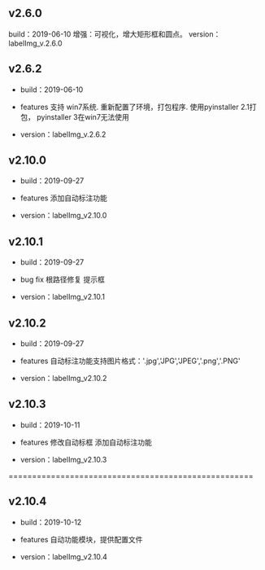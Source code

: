 ## v2.6.0
build：2019-06-10
增强：可视化，增大矩形框和圆点。
version：labelImg_v.2.6.0


## v2.6.2
* build：2019-06-10

* features
支持 win7系统.
重新配置了环境，打包程序.
使用pyinstaller 2.1打包， pyinstaller 3在win7无法使用

* version：labelImg_v.2.6.2

## v2.10.0
* build：2019-09-27

* features
添加自动标注功能

* version：labelImg_v2.10.0

## v2.10.1
* build：2019-09-27

* bug fix
根路径修复
提示框

* version：labelImg_v2.10.1

## v2.10.2
* build：2019-09-27

* features
自动标注功能支持图片格式：'.jpg','JPG','JPEG','.png','.PNG'

* version：labelImg_v2.10.2

## v2.10.3
* build：2019-10-11

* features
修改自动标框
添加自动标注功能

* version：labelImg_v2.10.3

====================================================
## v2.10.4
* build：2019-10-12

* features
自动功能模块，提供配置文件

* version：labelImg_v2.10.4